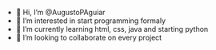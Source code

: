 - 👋 Hi, I’m @AugustoPAguiar
- 👀 I’m interested in start programming formaly
- 🌱 I’m currently learning html, css, java and starting python
- 💞️ I’m looking to collaborate on every project

